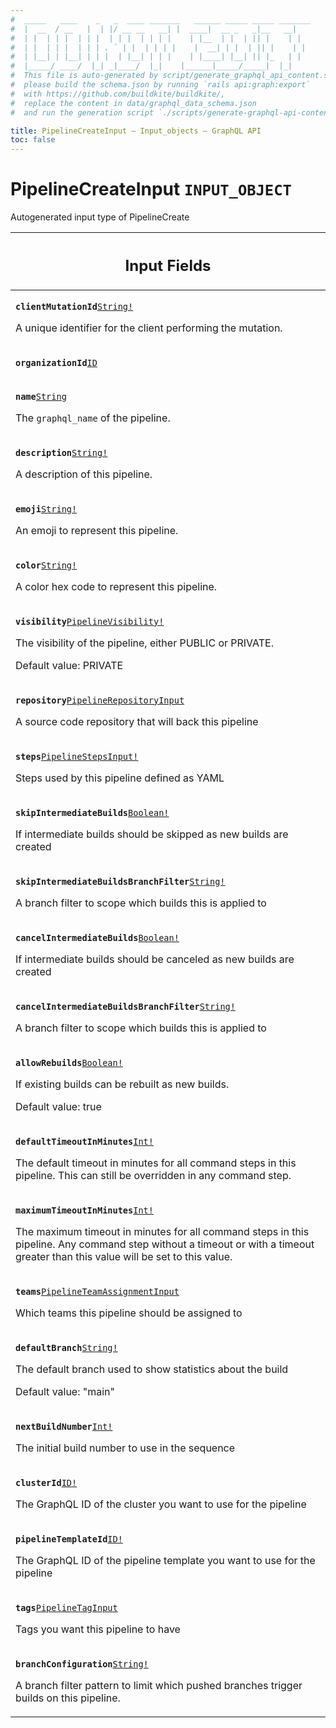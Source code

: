 ```yaml
---
#  _____   ____    _   _  ____ _______   ______ _____ _____ _______
#  |  __  / __   |  | |/ __ __   __| |  ____|  __ _   _|__   __|
#  | |  | | |  | | |  | | |  | | | |    | |__  | |  | || |    | |
#  | |  | | |  | | | . ` | |  | | | |    |  __| | |  | || |    | |
#  | |__| | |__| | | |  | |__| | | |    | |____| |__| || |_   | |
#  |_____/ ____/  |_| _|____/  |_|    |______|_____/_____|  |_|
#  This file is auto-generated by script/generate_graphql_api_content.sh,
#  please build the schema.json by running `rails api:graph:export`
#  with https://github.com/buildkite/buildkite/,
#  replace the content in data/graphql_data_schema.json
#  and run the generation script `./scripts/generate-graphql-api-content.sh`.

title: PipelineCreateInput – Input_objects – GraphQL API
toc: false
---
```

<!-- vale off -->
<h1 class="has-pills" data-algolia-exclude>
  PipelineCreateInput
  <span class="pill pill--input_object pill--normal-case pill--large"><code>INPUT_OBJECT</code></span>
</h1>
<!-- vale on -->


Autogenerated input type of PipelineCreate



<table class="responsive-table responsive-table--single-column-rows">
  <thead>
    <th>
      <h2 data-algolia-exclude>Input Fields</h2>
    </th>
  </thead>
  <tbody>
    <tr><td><p><strong><code>clientMutationId</code></strong><a href="/docs/apis/graphql/schemas/scalar/string" class="pill pill--scalar pill--normal-case pill--medium" title="Go to SCALAR String"><code>String!</code></a></p><p>A unique identifier for the client performing the mutation.</p></td></tr><tr><td><p><strong><code>organizationId</code></strong><a href="/docs/apis/graphql/schemas/scalar/id" class="pill pill--scalar pill--normal-case pill--medium" title="Go to SCALAR ID"><code>ID</code></a></p></td></tr><tr><td><p><strong><code>name</code></strong><a href="/docs/apis/graphql/schemas/scalar/string" class="pill pill--scalar pill--normal-case pill--medium" title="Go to SCALAR String"><code>String</code></a></p><p>The <code>graphql_name</code> of the pipeline.</p></td></tr><tr><td><p><strong><code>description</code></strong><a href="/docs/apis/graphql/schemas/scalar/string" class="pill pill--scalar pill--normal-case pill--medium" title="Go to SCALAR String"><code>String!</code></a></p><p>A description of this pipeline.</p></td></tr><tr><td><p><strong><code>emoji</code></strong><a href="/docs/apis/graphql/schemas/scalar/string" class="pill pill--scalar pill--normal-case pill--medium" title="Go to SCALAR String"><code>String!</code></a></p><p>An emoji to represent this pipeline.</p></td></tr><tr><td><p><strong><code>color</code></strong><a href="/docs/apis/graphql/schemas/scalar/string" class="pill pill--scalar pill--normal-case pill--medium" title="Go to SCALAR String"><code>String!</code></a></p><p>A color hex code to represent this pipeline.</p></td></tr><tr><td><p><strong><code>visibility</code></strong><a href="/docs/apis/graphql/schemas/enum/pipelinevisibility" class="pill pill--enum pill--normal-case pill--medium" title="Go to ENUM PipelineVisibility"><code>PipelineVisibility!</code></a></p><p>The visibility of the pipeline, either PUBLIC or PRIVATE.</p><p>Default value: PRIVATE</p></td></tr><tr><td><p><strong><code>repository</code></strong><a href="/docs/apis/graphql/schemas/input_object/pipelinerepositoryinput" class="pill pill--input_object pill--normal-case pill--medium" title="Go to INPUT_OBJECT PipelineRepositoryInput"><code>PipelineRepositoryInput</code></a></p><p>A source code repository that will back this pipeline</p></td></tr><tr><td><p><strong><code>steps</code></strong><a href="/docs/apis/graphql/schemas/input_object/pipelinestepsinput" class="pill pill--input_object pill--normal-case pill--medium" title="Go to INPUT_OBJECT PipelineStepsInput"><code>PipelineStepsInput!</code></a></p><p>Steps used by this pipeline defined as YAML</p></td></tr><tr><td><p><strong><code>skipIntermediateBuilds</code></strong><a href="/docs/apis/graphql/schemas/scalar/boolean" class="pill pill--scalar pill--normal-case pill--medium" title="Go to SCALAR Boolean"><code>Boolean!</code></a></p><p>If intermediate builds should be skipped as new builds are created</p></td></tr><tr><td><p><strong><code>skipIntermediateBuildsBranchFilter</code></strong><a href="/docs/apis/graphql/schemas/scalar/string" class="pill pill--scalar pill--normal-case pill--medium" title="Go to SCALAR String"><code>String!</code></a></p><p>A branch filter to scope which builds this is applied to</p></td></tr><tr><td><p><strong><code>cancelIntermediateBuilds</code></strong><a href="/docs/apis/graphql/schemas/scalar/boolean" class="pill pill--scalar pill--normal-case pill--medium" title="Go to SCALAR Boolean"><code>Boolean!</code></a></p><p>If intermediate builds should be canceled as new builds are created</p></td></tr><tr><td><p><strong><code>cancelIntermediateBuildsBranchFilter</code></strong><a href="/docs/apis/graphql/schemas/scalar/string" class="pill pill--scalar pill--normal-case pill--medium" title="Go to SCALAR String"><code>String!</code></a></p><p>A branch filter to scope which builds this is applied to</p></td></tr><tr><td><p><strong><code>allowRebuilds</code></strong><a href="/docs/apis/graphql/schemas/scalar/boolean" class="pill pill--scalar pill--normal-case pill--medium" title="Go to SCALAR Boolean"><code>Boolean!</code></a></p><p>If existing builds can be rebuilt as new builds.</p><p>Default value: true</p></td></tr><tr><td><p><strong><code>defaultTimeoutInMinutes</code></strong><a href="/docs/apis/graphql/schemas/scalar/int" class="pill pill--scalar pill--normal-case pill--medium" title="Go to SCALAR Int"><code>Int!</code></a></p><p>The default timeout in minutes for all command steps in this pipeline. This can still be overridden in any command step.</p></td></tr><tr><td><p><strong><code>maximumTimeoutInMinutes</code></strong><a href="/docs/apis/graphql/schemas/scalar/int" class="pill pill--scalar pill--normal-case pill--medium" title="Go to SCALAR Int"><code>Int!</code></a></p><p>The maximum timeout in minutes for all command steps in this pipeline. Any command step without a timeout or with a timeout greater than this value will be set to this value.</p></td></tr><tr><td><p><strong><code>teams</code></strong><a href="/docs/apis/graphql/schemas/input_object/pipelineteamassignmentinput" class="pill pill--input_object pill--normal-case pill--medium" title="Go to INPUT_OBJECT PipelineTeamAssignmentInput"><code>PipelineTeamAssignmentInput</code></a></p><p>Which teams this pipeline should be assigned to</p></td></tr><tr><td><p><strong><code>defaultBranch</code></strong><a href="/docs/apis/graphql/schemas/scalar/string" class="pill pill--scalar pill--normal-case pill--medium" title="Go to SCALAR String"><code>String!</code></a></p><p>The default branch used to show statistics about the build</p><p>Default value: "main"</p></td></tr><tr><td><p><strong><code>nextBuildNumber</code></strong><a href="/docs/apis/graphql/schemas/scalar/int" class="pill pill--scalar pill--normal-case pill--medium" title="Go to SCALAR Int"><code>Int!</code></a></p><p>The initial build number to use in the sequence</p></td></tr><tr><td><p><strong><code>clusterId</code></strong><a href="/docs/apis/graphql/schemas/scalar/id" class="pill pill--scalar pill--normal-case pill--medium" title="Go to SCALAR ID"><code>ID!</code></a></p><p>The GraphQL ID of the cluster you want to use for the pipeline</p></td></tr><tr><td><p><strong><code>pipelineTemplateId</code></strong><a href="/docs/apis/graphql/schemas/scalar/id" class="pill pill--scalar pill--normal-case pill--medium" title="Go to SCALAR ID"><code>ID!</code></a></p><p>The GraphQL ID of the pipeline template you want to use for the pipeline</p></td></tr><tr><td><p><strong><code>tags</code></strong><a href="/docs/apis/graphql/schemas/input_object/pipelinetaginput" class="pill pill--input_object pill--normal-case pill--medium" title="Go to INPUT_OBJECT PipelineTagInput"><code>PipelineTagInput</code></a></p><p>Tags you want this pipeline to have</p></td></tr><tr><td><p><strong><code>branchConfiguration</code></strong><a href="/docs/apis/graphql/schemas/scalar/string" class="pill pill--scalar pill--normal-case pill--medium" title="Go to SCALAR String"><code>String!</code></a></p><p>A branch filter pattern to limit which pushed branches trigger builds on this pipeline.</p></td></tr>
  </tbody>
</table>
